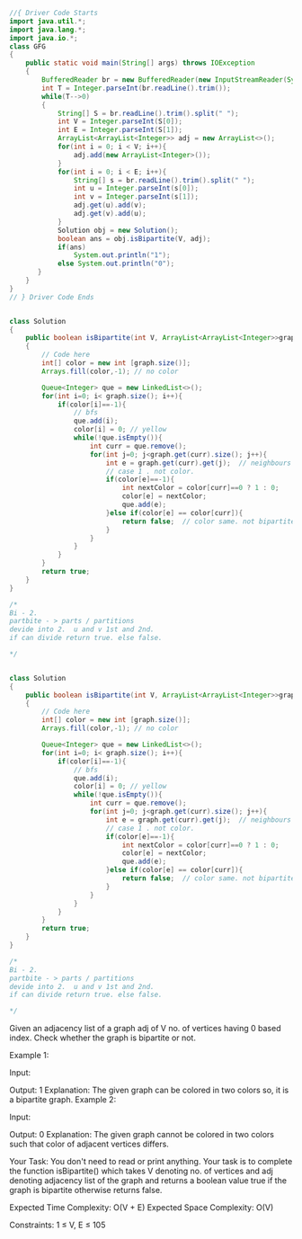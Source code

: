 ```java
//{ Driver Code Starts
import java.util.*;
import java.lang.*;
import java.io.*;
class GFG
{
    public static void main(String[] args) throws IOException
    {
        BufferedReader br = new BufferedReader(new InputStreamReader(System.in));
        int T = Integer.parseInt(br.readLine().trim());
        while(T-->0)
        {
            String[] S = br.readLine().trim().split(" ");
            int V = Integer.parseInt(S[0]);
            int E = Integer.parseInt(S[1]);
            ArrayList<ArrayList<Integer>> adj = new ArrayList<>();
            for(int i = 0; i < V; i++){
                adj.add(new ArrayList<Integer>());
            }
            for(int i = 0; i < E; i++){
                String[] s = br.readLine().trim().split(" ");
                int u = Integer.parseInt(s[0]);
                int v = Integer.parseInt(s[1]);
                adj.get(u).add(v);
                adj.get(v).add(u);
            }
            Solution obj = new Solution();
            boolean ans = obj.isBipartite(V, adj);
            if(ans)
                System.out.println("1");
            else System.out.println("0");
       }
    }
}
// } Driver Code Ends


class Solution
{
    public boolean isBipartite(int V, ArrayList<ArrayList<Integer>>graph)
    {
        // Code here
        int[] color = new int [graph.size()];
        Arrays.fill(color,-1); // no color

        Queue<Integer> que = new LinkedList<>();
        for(int i=0; i< graph.size(); i++){
            if(color[i]==-1){
                // bfs
                que.add(i);
                color[i] = 0; // yellow
                while(!que.isEmpty()){
                    int curr = que.remove();
                    for(int j=0; j<graph.get(curr).size(); j++){
                        int e = graph.get(curr).get(j);  // neighbours e.dest
                        // case 1 . not color.
                        if(color[e]==-1){
                            int nextColor = color[curr]==0 ? 1 : 0;
                            color[e] = nextColor;
                            que.add(e);
                        }else if(color[e] == color[curr]){
                            return false;  // color same. not bipartite
                        }
                    }
                }
            }
        }
        return true;
    }
}

/*
Bi - 2.
partbite - > parts / partitions   
devide into 2.  u and v 1st and 2nd.
if can divide return true. else false.

*/

```


```java

class Solution
{
    public boolean isBipartite(int V, ArrayList<ArrayList<Integer>>graph)
    {
        // Code here
        int[] color = new int [graph.size()];
        Arrays.fill(color,-1); // no color

        Queue<Integer> que = new LinkedList<>();
        for(int i=0; i< graph.size(); i++){
            if(color[i]==-1){
                // bfs
                que.add(i);
                color[i] = 0; // yellow
                while(!que.isEmpty()){
                    int curr = que.remove();
                    for(int j=0; j<graph.get(curr).size(); j++){
                        int e = graph.get(curr).get(j);  // neighbours e.dest
                        // case 1 . not color.
                        if(color[e]==-1){
                            int nextColor = color[curr]==0 ? 1 : 0;
                            color[e] = nextColor;
                            que.add(e);
                        }else if(color[e] == color[curr]){
                            return false;  // color same. not bipartite
                        }
                    }
                }
            }
        }
        return true;
    }
}

/*
Bi - 2.
partbite - > parts / partitions   
devide into 2.  u and v 1st and 2nd.
if can divide return true. else false.

*/
```


Given an adjacency list of a graph adj  of V no. of vertices having 0 based index. Check whether the graph is bipartite or not.
 

Example 1:

Input: 

Output: 1
Explanation: The given graph can be colored 
in two colors so, it is a bipartite graph.
Example 2:

Input:

Output: 0
Explanation: The given graph cannot be colored 
in two colors such that color of adjacent 
vertices differs. 
 

Your Task:
You don't need to read or print anything. Your task is to complete the function isBipartite() which takes V denoting no. of vertices and adj denoting adjacency list of the graph and returns a boolean value true if the graph is bipartite otherwise returns false.
 

Expected Time Complexity: O(V + E)
Expected Space Complexity: O(V)

Constraints:
1 ≤ V, E ≤ 105


